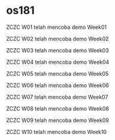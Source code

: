 # os181
ZCZC W01 telah mencoba demo Week01

ZCZC W02 telah mencoba demo Week02

ZCZC W03 telah mencoba demo Week03

ZCZC W04 telah mencoba demo Week04

ZCZC W05 telah mencoba demo Week05

ZCZC W06 telah mencoba demo Week06

ZCZC W07 telah mencoba demo Week07

ZCZC W08 telah mencoba demo Week08

ZCZC W09 telah mencoba demo Week09

ZCZC W10 telah mencoba demo Week10
